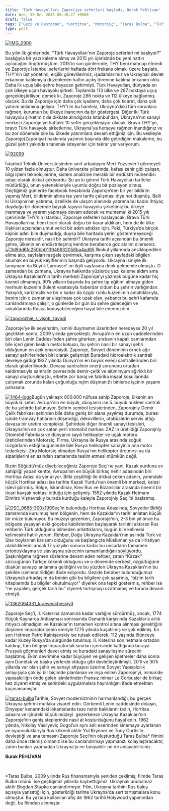 ```yaml
---
title: 'Türk Havayolları Zaporijya seferleri başladı, Burak Pehlivan'
date: Wed, 30 Dec 2015 06:16:27 +0000
draft: false
tags: ["Gezi ve Restoran", "Hortitsa", "Motorsiç", "Taras Bulba", "THY", "Ukrayna", "Ukrayna Kazakları", "Yaşam", "Zaporijya", "Zaporoje"]
type: post
---
```


[![IMG_0900](http://burakpehlivan.org/wp-content/uploads/2015/12/IMG_0900.jpg)](http://burakpehlivan.org/wp-content/uploads/2015/12/IMG_0900.jpg)

Bu yılın ilk günlerinde, "Türk Havayolları'nın Zaporoje seferleri mi başlıyor?" başlığıyla bir yazı kaleme almış ve 2015 yılı içerisinde bu yeni hattın açılacağını öngörmüştüm. 2015'in son günlerinde, THY beni mahcup etmedi ve Zaporoje İstanbul seferlerini haftada dört frekans olmak  üzere başlattı. THY'nin üst yönetimi, elçilik görevlilerimiz, işadamlarımız ve Ukraynalı devlet erkanının katılımıyla düzenlenen hattın açılış törenine katılma imkanım oldu. Daha ilk uçuş bile şehre heyacan getirmişti. Türk Havayolları, dünyada en çok ülkeye uçan havayolu şirketi. Toplamda 113 ülke ve 287 noktaya uçuş gerçekleştiriliyor, demek ki, Zaporoje 286 nokta ve 112 ülkeye bağlanmış olacak. Bu da Zaporoje için daha çok işadamı, daha çok ticaret, daha çok yatırım anlamına geliyor. THY'nin bu hamlesi, Ukrayna'daki tüm sorunlara rağmen, kurumun bu ülkeye inancının da bir göstergesi. Diğer iki Türk havayolu şirketimiz de dikkate alındığında İstanbul'dan, Ukrayna'nın sanayi merkezi Zaporoje'ye haftalık 10 sefer gerçekleşiyor olacak. Bravo THY'ye, bravo Türk havayolu şirketlerine, Ukrayna'ya herşeye rağmen inandığınız ve bu zor dönemde bile bu ülkede yatırımlara devam ettiğiniz için. Bu vesileyle Zaporoje(Zaporijya) hakkında yazımın başında dile getirdiğim makaleme, bu güzel şehri yakından tanımak isteyenler için tekrar yer veriyorum.

[![92099](http://burakpehlivan.org/wp-content/uploads/2015/01/92099.jpg)](http://burakpehlivan.org/wp-content/uploads/2015/01/92099.jpg)

İstanbul Teknik Üniversitesinden sınıf arkadaşım Mert Yüzsever’i görmeyeli 10 yıldan fazla olmuştur. Daha üniversite yıllarında, kafası zehir gibi çalışan, bilgi işlem teknolojilerine, sistem analizine meraklı bir endüstri mühendisi adayı olarak dikkat çekiyordu. Şu an ki görevi Türk Havayolları tarifeler müdürlüğü, onun yetenekleriyle uyumlu doğru bir pozisyon olmuş. Geçtiğimiz günlerde facebook hesabında Zaporoje’den bir yer bildirim yapmış Mert, bildirimin altına ise yeni tarife çalışması diye not düşmüş. Belli ki Ukrayna’nın yatırıma, özellikle de ulaşım alanında yatırıma bu kadar ihtiyaç duyduğu bir dönemde bayrak taşıyıcı havayolu şirketimiz bu ülkeye inanmaya ve yatırım yapmaya devam edecek ve muhtemel ki 2015 yılı içerisinde THY’nin İstanbul, Zaporoje seferleri başlayacak. Bravo Türk Havayolları’na, hem ticari olarak doğru bir karar aldıkları, hem de iki ülke ilişkileri açısından umut verici bir adım attıkları için. Peki, Türkiye’de birçok kişinin adını bile duymadığı, duysa bile haritada yerini gösteremeyeceği Zaporoje neresidir, nasıl bir şehirdir? Ukrayna tarihi açısından bu önemli şehre, ülkenin en endüstrileşmiş kentine beraberce göz atalım dilerseniz.
[![3d9dd6fc250bb013946632058ba4ad65](http://burakpehlivan.org/wp-content/uploads/2015/01/3d9dd6fc250bb013946632058ba4ad65.jpg)](http://burakpehlivan.org/wp-content/uploads/2015/01/3d9dd6fc250bb013946632058ba4ad65.jpg)
İlkokul yıllarımda ansiklopedileri elime alıp, sayfaları rasgele çevirmek, karşıma çıkan sayfadaki bilgileri okumak en büyük keyiflerimin başında geliyordu. Ukrayna ismiyle ilk tanışmam da Büyük Larousse’ un ilgili sayfasına denk gelmemle olmuştu. O zamandan bu zamana, Ukrayna hakkında yüzlerce yazı kaleme aldım ama Ukrayna Kazakları’nın tarihi merkezi Zaporoje’yi yazmak bugüne kadar hiç kısmet olmamıştı. 90’lı yılların başında bu şehre tıp eğitimi almaya giden merhum kuzenim Bülent vasıtasıyla haberdar oldum bu şehrin varlığından. Yakışıklı, karizmatik ve bir o kadar da özgür ruhlu kuzenimin anlattıklarıyla, benim için o zamanlar ulaşılması çok uzak olan, yabancı bu şehri kafamda canlandırmaya çalışır, o günlerde bir gün bu şehre gideceğim ve sokaklarında Rusça konuşabileceğimi hayal bile edemezdim.

[![zaporozhie_s_visoti_zavodi](http://burakpehlivan.org/wp-content/uploads/2015/01/zaporozhie_s_visoti_zavodi.jpg)](http://burakpehlivan.org/wp-content/uploads/2015/01/zaporozhie_s_visoti_zavodi.jpg)

Zaporoje’ye ilk seyahatim, ismini duymamın üzerinden neredeyse 20 yıl geçtikten sonra, 2009 yılında gerçekleşti. Avrupa’nın en uzun caddelerinden biri olan Lenin Caddesi’nden şehre girerken, arabanın kapalı camlarından bile içeri giren keskin metal kokusu, bu şehrin nasıl bir sanayi şehri olduğunun en açık emaresiydi. Zaporoje, Sovyet döneminin örnek ağır sanayi şehirlerinden biri olarak gelişmişti Buradaki hidroelektrik santrali devreye girdiği 1937 yılında Dünya’nın en büyük enerji santrallerinden biri olarak gösteriliyordu. Devasa santralinin enerji sorununu ortadan kaldırmasıyla santralin çevresinde demir-çelik ve alüminyum ağırlıklı bir sanayi oluşturulmuştu, elbette zor baraj ve fabrika inşaat koşullarında çalışmak zorunda kalan çoğunluğu rejim düşmanı(!) binlerce işçinin yaşamı pahasına.

[![1464-logo](http://burakpehlivan.org/wp-content/uploads/2015/01/1464-logo.jpg)](http://burakpehlivan.org/wp-content/uploads/2015/01/1464-logo.jpg)Bugün yaklaşık 800.000 nüfusa sahip Zaporoje, ülkenin en büyük 6. şehri. Avrupa’nın en büyük, dünyanın ise 5. büyük nükleer santrali de bu şehirde bulunuyor. Şehrin sembol tesislerinden, Zaporojniy Demir Çelik fabrikası şehirden bile daha geniş bir alana yayılmış durumda, burası içinde tramvay hatlarının döşendiği, dekovillerin, otobüslerin servis attığı devasa bir üretim kompleksi. Şehirdeki diğer önemli sanayi tesisleri, Ukrayna’nın en çok satan yerli otomobil markası ZAZ’ın üretildiği Zaporojniy Otomobil Fabrikası ve dünyanın sayılı helikopter ve uçak motoru üreticilerinden Motorsiç. Firma, Ukrayna ile Rusya arasında soğuk rüzgârların estiği bugünlerde bile Rusya helikopter sanayinin ana motor tedarikçisi. Zira Motorsiç olmadan Rusya’nın helikopter üretmesi ya da siparişlerini en azından zamanında teslim etmesi mümkün değil.

Bizim Söğüdü’müz diyebileceğimiz Zaporoje Seçi’ne yani, Kazak yurduna ev sahipliği yapan kentte, Avrupa’nın en büyük birkaç nehir adasından biri Hortitsa Adası da yer alıyor. Bitki çeşitliliği ile dikkat çeken adanın, yanındaki küçük Hortitsa adası ise tarihte Kazak Yurdu’nun önemli bir merkezi, kalesi işlevi görmüş. Bölge, İskandinav, Kiev Rus ve Bizanslılar arasında önemli bir ticari kavşak noktası olduğu için gelişmiş. 1552 yılında Kazak Hetmanı Dimitro Vişnevtskiy burada kurduğu kaleyle Zaporojniy Seçi’ni başlatmış.

[![DSC_9685-300x199](http://burakpehlivan.org/wp-content/uploads/2015/01/DSC_9685.jpg)](http://burakpehlivan.org/wp-content/uploads/2015/01/DSC_9685.jpg)Seç’in bulunduğu Hortitsa Adası’nda, Sovyetler Birliği zamanında kurulmuş hem bölgenin, hem de Kazaklar’ın tarihi anlatan küçük bir müze bulunuyor. Bu müzeyi gezerken, Zaporoje’nin, 2-3 bin yıl önce bu bölgede yaşayan eski göçebe kabilelerden başlayarak tarihini aktaran Rus rehberin Türk olduğumu bilmeden anlattıklarını, bugün bile kelimesi kelimesini hatırlıyorum. Rehber, Doğu Ukrayna Kazakları’nın aslında Türk ve Slav boylarının karışımı olduğunu ve başlangıçta Müslüman ya da Hristiyan olabildiklerini ancak 17 yüzyılın sonuna kadar bu unsurların tamamen ortodosklaşma ve slavlaşma sürecinin tamamlandığını söylüyordu. Şaşkınlığıma rağmen sözlerine devam eden rehber, zaten “Kazak” sözcüğünün Türkçe kökenli olduğunu ve o dönemde serbest, özgürlüğüne düşkün savaşçı anlamına geldiğini ve bu yüzden Ukrayna Kazakları’nın bu şekilde isimlendirildiğini ifade ediyordu. Gezide beraber bulunduğumuz Ukraynalı arkadaşım da benim gibi bu bilgilere çok şaşırmış, “bizim tarih kitaplarında bu bilgiler okutulmuyor” diyerek ona tepki göstermiş, rehber ise “ne yapalım, gerçek tarih bu” diyerek tartışmayı uzatmamış ve turuna devam etmişti.

[![1362064331_kraevedcheskiy3](http://burakpehlivan.org/wp-content/uploads/2015/01/1362064331_kraevedcheskiy3.jpg)](http://burakpehlivan.org/wp-content/uploads/2015/01/1362064331_kraevedcheskiy3.jpg)

Zaporoje Seç’i, II. Katerina zamanına kadar varlığını sürdürmüş, ancak, 1774 Küçük Kaynarca Antlaşması sonrasında Osmanlı karşısında Kazaklar’a artık ihtiyacı olmadığını ve Kazaklar’ın tamamen kontrol altına alınması gerektiğini düşünen imparatoriçenin emriyle 1775 yılında kuşatılmış ve yok edilmiş. En son Hetman Petro Kalnişevskiy ise tutsak edilerek, 112 yaşında ölünceye kadar Kuzey Rusya’da sürgünde tutulmuş. II. Katerina son hetmanı ortadan kaldırıp, tüm bölgeyi İmparatorluk sınırları içerisinde kattığında buraya Prusyalı göçmenleri davet etmiş ve buradaki sanayileşme sürecini başlatmış. Ekim devrimine kadar büyüyen ve gelişen işletmeler daha sonra aynı Donetsk ve başka yerlerde olduğu gibi devletleştirilmişti. 20’li ve 30’lı yıllarda var olan şehir ve sanayi altyapısı üzerine Sovyet Yapısalcılık anlayışıyla çok iyi bir biçimde planlanan ve inşa edilen Zaporoje’yi, mimaride yapısalcılığın önde gelen isimlerinden Fransız mimar Le Corbusier de birkaç kez ziyaret etmiş ve şehirdeki uygulamalara hayranlığını ifade etmekten kaçınamamıştır.

[![taras-bulba](http://burakpehlivan.org/wp-content/uploads/2015/01/taras-bulba.jpg)](http://burakpehlivan.org/wp-content/uploads/2015/01/taras-bulba.jpg)Tarihle, Sovyet modernizminin harmanlandığı, bu gerçek Ukrayna şehrini mutlaka ziyaret edin. Görkemli Lenin caddesinde dolaşın, Dinyeper kenarındaki lokantalarda taze nehir balıklarını tadın, Hortitsa adasını ve içindeki küçük müzeyi  gezerkense Ukrayna Kazakları’nın Zaporoje’nin geniş steplerinde nasıl at koşturduğunu hayal edin. 1962 yılında, Nikolay Vasilyeviç Gogol’un aynı adlı eserinden sinemaya uyarlanan ve oyunculuklarıyla Rus kökenli aktör Yul Brynner ve Tony Curtis’in devleştiği ve ana temasını Zaporoje Seçi’nin oluşturduğu Taras Bulba\* filmini daha önce izlemiş olmanız ise bu canlandırmayı yapmanızı kolaylaştıracaktır, zaten bunları yapmadan Ukrayna’yı ne tanıyabilir ne de anlayabilirsiniz.

**Burak PEHLİVAN**

 

\*Taras Bulba, 2009 yılında Rus finansmanıyla yeniden çekilmiş, filmde Taras Bulba rolünü  ise geçtiğimiz yıllarda kaybettiğimiz  Ukraynalı unutulmaz aktör Bogdan Stupka canlandırmıştır. Film, Ukrayna tarihini Rus bakış açısıyla yansıttığı için, gösterildiği tarihte Ukrayna'da sert tartışmalara konu olmuştur. Bu yazıda kullanılan afiş de 1962 tarihli Holywood yapımından değil, bu filmden alınmıştır.